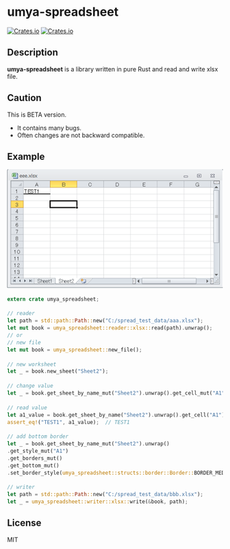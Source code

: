 # umya-spreadsheet
[![Crates.io](https://img.shields.io/crates/v/umya-spreadsheet)](https://crates.io/crates/umya-spreadsheet)
[![Crates.io](https://img.shields.io/crates/l/umya-spreadsheet)](https://github.com/MathNya/umya-spreadsheet#license)

## Description
**umya-spreadsheet** is a library written in pure Rust and read and write xlsx file.

## Caution
This is BETA version.
- It contains many bugs.
- Often changes are not backward compatible.

## Example
![Result Image](images/sample1.png)
```rust
extern crate umya_spreadsheet;

// reader
let path = std::path::Path::new("C:/spread_test_data/aaa.xlsx");
let mut book = umya_spreadsheet::reader::xlsx::read(path).unwrap();
// or
// new file
let mut book = umya_spreadsheet::new_file();

// new worksheet
let _ = book.new_sheet("Sheet2");

// change value
let _ = book.get_sheet_by_name_mut("Sheet2").unwrap().get_cell_mut("A1").set_value("TEST1");

// read value
let a1_value = book.get_sheet_by_name("Sheet2").unwrap().get_cell("A1").unwrap().get_value();
assert_eq!("TEST1", a1_value);  // TEST1

// add bottom border
let _ = book.get_sheet_by_name_mut("Sheet2").unwrap()
.get_style_mut("A1")
.get_borders_mut()
.get_bottom_mut()
.set_border_style(umya_spreadsheet::structs::border::Border::BORDER_MEDIUM);

// writer
let path = std::path::Path::new("C:/spread_test_data/bbb.xlsx");
let _ = umya_spreadsheet::writer::xlsx::write(&book, path);
```
## License
MIT
